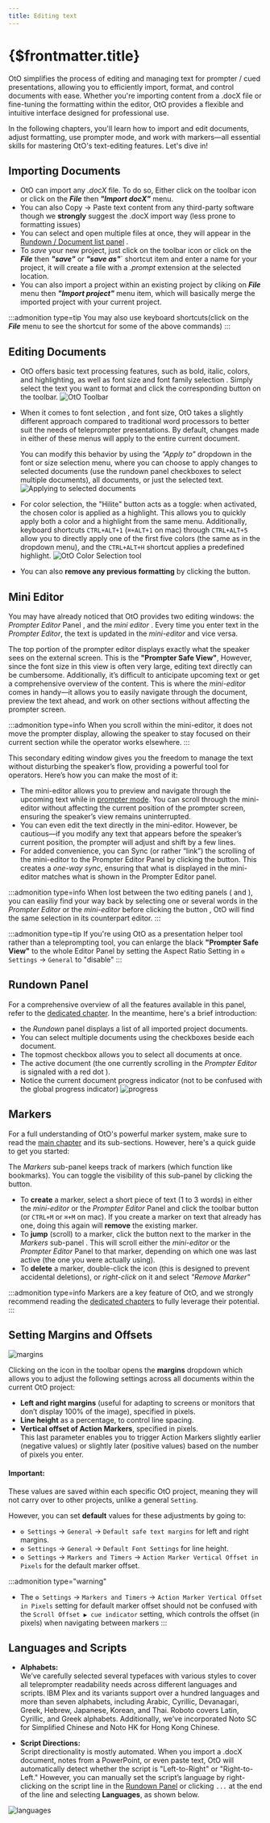 ```yaml
---
title: Editing text
---
```

# {$frontmatter.title}

OtO simplifies the process of editing and managing text for prompter / cued presentations, allowing you to efficiently import, format, and control documents with ease. Whether you're importing content from a .docX file or fine-tuning the formatting within the editor, OtO provides a flexible and intuitive interface designed for professional use.

In the following chapters, you'll learn how to import and edit documents, adjust formatting, use prompter mode, and work with markers—all essential skills for mastering OtO's text-editing features. Let's dive in!

## Importing Documents

- OtO can import any _.docX_ file. To do so, Either click on the <Icon d="importWord" /> toolbar icon or click on the ***File*** then ***"Import docX"*** menu.
- You can also Copy → Paste text content from any third-party software though we **strongly** suggest the .docX import way (less prone to formatting issues)
- You can select and open multiple files at once, they will appear in the [ Rundown&nbsp;/&nbsp;Document list panel](/docs/oto-basics/rundown) <Number n="3"/>.
- To *save* your new project, just click on the <Icon d="save" /> toolbar icon or click on the ***File*** then ***"save"*** or ***"save as"***` shortcut item and enter a name for your project, it will create a file with a _.prompt_ extension at the selected location.
- You can also import a project within an existing project by cliking on ***File*** menu then ***"Import project"*** menu item, which will basically merge the imported project with your current project.

:::admonition type=tip
You may also use keyboard shortcuts(click on the ***File*** menu to see the shortcut for some of the above commands)
:::


## Editing Documents

- OtO offers basic text processing features, such as <Icon d="bold" /> bold, <Icon d="italics" /> italic, <Icon d="fontColor" /> colors, and <Icon d="hilite" /> highlighting, as well as font size <Icon d="fontSize" /> and font family selection <Icon d="fontFamily" />.
Simply select the text you want to format and click the corresponding button on the toolbar.
![OtO Toolbar](/toolbar-noprompting.jpg)
- When it comes to font selection <Icon d="fontFamily" />, and font size<Icon d="fontSize" />, OtO takes a slightly different approach compared to traditional word processors to better suit the needs of teleprompter presentations. By default, changes made in either of these menus will apply to the entire current document. 
  
    You can modify this behavior by using the *"Apply to"* dropdown in the font or size selection menu, where you can choose to apply changes to selected documents (use the rundown <Number n="3b" /> panel checkboxes to select multiple documents), all documents, or just the selected text.
    ![Applying to selected documents](/apply-to.jpg)
- For color selection, the "Hilite" button acts as a toggle: when activated, the chosen color is applied as a highlight. This allows you to quickly apply both a color and a highlight from the same menu. Additionally, keyboard shortcuts `CTRL+ALT+1` (`⌘+ALT+1` on mac) through `CTRL+ALT+5` allow you to directly apply one of the first five colors (the same as in the dropdown menu), and the `CTRL+ALT+H` shortcut applies a predefined highlight.
  ![OtO Color Selection tool](/color-selection.jpg)
- You can also **remove any previous formatting** by clicking the <Icon d="clearFormat"/> button.


## Mini Editor <Number n="4" />

You may have already noticed that OtO provides two editing windows:  the _Prompter Editor_ Panel <Number n="2" />, and the _mini editor_ <Number n="4" />. Every time you enter text in the _Prompter Editor_, the text is updated in the _mini-editor_ and vice versa.

The top portion of the prompter editor displays exactly what the speaker sees on the external screen. This is the **"Prompter Safe View"**,
However, since the font size in this view is often very large, editing text directly can be cumbersome. Additionally, it’s difficult to anticipate upcoming text or get a comprehensive overview of the content.
This is where the _mini-editor_<Number n="2" /> comes in handy—it allows you to easily navigate through the document, preview the text ahead, and work on other sections without affecting the prompter screen.

:::admonition type=info
When you scroll within the mini-editor, it does not move the prompter display, allowing the speaker to stay focused on their current section while the operator works elsewhere.
:::

This secondary editing window gives you the freedom to manage the text without disturbing the speaker’s flow, providing a powerful tool for operators. Here’s how you can make the most of it:

- The mini-editor allows you to preview and navigate through the upcoming text while in [prompter mode](/docs/oto-basics/prompting). You can scroll through the mini-editor without affecting the current position of the prompter screen, ensuring the speaker’s view remains uninterrupted.
- You can even edit the text directly in the mini-editor. However, be cautious—if you modify any text that appears before the speaker’s current position, the prompter will adjust and shift by a few lines.
- For added convenience, you can Sync (or rather “link”) the scrolling of the mini-editor to the Prompter Editor Panel by clicking the <TextIcon text="Sync" icon="sync" /> button. This creates a *one-way sync*, ensuring that what is displayed in the mini-editor matches what is shown in the Prompter Editor panel.
  
:::admonition type=info
When lost between the two editing panels ( <Number n="2"/> and  <Number n="4"/> ), you can easiliy find your way back by selecting one or several words in the _Prompter Editor_ or the _mini-editor_ before clicking the  <TextIcon text="Jump" /> button <Number n="7"/>, OtO will find the same selection in its counterpart editor.
:::

:::admonition type=tip
If you're using OtO as a presentation helper tool rather than a teleprompting tool, you can enlarge the black **"Prompter Safe View"** to the whole Editor Panel by setting the Aspect Ratio Setting in `⚙ Settings` → `General` to "disable"
:::

## Rundown Panel <Number n="3"/>
For a comprehensive overview of all the features available in this panel, refer to the [dedicated chapter](/docs/oto-basics/rundown). In the meantime, here's a brief introduction: 
- the _Rundown_ panel displays a list of all imported project documents.
- You can select multiple documents using the checkboxes <Number n="3b" /> beside each document. 
- The topmost checkbox allows you to select all documents at once.
- The active document (the one currently scrolling in the _Prompter Editor_ is signaled with a red dot <Round/>).
- Notice the current document progress indicator (not to be confused with the global progress indicator)
![progress](/search.jpg)

## Markers <Number n="5"/>
For a full understanding of OtO's powerful marker system, make sure to read the [main chapter](/docs/markers/standard-markers) and its sub-sections. However, here's a quick guide to get you started:

The _Markers_ sub-panel <Number n="5"/> keeps track of markers (which function like bookmarks). You can toggle the visibility of this sub-panel by clicking the <Icon d="showMarkers" /> button.
- To **create** a marker, select a short piece of text (1 to 3 words) in either the _mini-editor_ <Number n="4"/> or the _Prompter Editor_ Panel <Number n="2"/> and click the <Icon d="addMarker" /> toolbar button (or `CTRL+M` or `⌘+M` on mac). If you create a marker on text that already has one, doing this again will **remove** the existing marker.
- To **jump** (scroll) to a marker, click the <Icon d="gotoDoc" /> button next to the marker in the _Markers_ sub-panel <Number n="5"/>. This will scroll either the _mini-editor_ <Number n="4"/> or the _Prompter Editor_ Panel <Number n="2"/> to that marker, depending on which one was last active (the one you were actually using).
- To **delete** a marker, double-click the <Icon d="trash" /> icon (this is designed to prevent accidental deletions), or *right-click* on it and select *"Remove Marker"*

:::admonition type=info
Markers are a key feature of OtO, and we strongly recommend reading the [dedicated chapters](/docs/markers/standard-markers) to fully leverage their potential.
:::

## Setting Margins and Offsets

![margins](/margins.jpg)

Clicking on the <Icon d="margins" /> icon in the toolbar opens the **margins** dropdown which allows you to adjust the following settings across all documents within the current OtO project:

- **Left and right margins** (useful for adapting to screens or monitors that don’t display 100% of the image), specified in pixels.
- **Line height** as a percentage, to control line spacing.
- **Vertical offset of Action Markers**, specified in pixels.<br>
  This last parameter enables you to trigger Action Markers slightly earlier (negative values) or slightly later (positive values) based on the number of pixels you enter.

#### **Important:**
These values are saved within each specific OtO project, meaning they will not carry over to other projects, unlike a general `Setting`.

However, you can set **default** values for these adjustments by going to:<br>
- `⚙ Settings` → `General` → `Default safe text margins` for left and right margins.
- `⚙ Settings` → `General` → `Default Font Settings` for line height.
- `⚙ Settings` → `Markers and Timers` → `Action Marker Vertical Offset in Pixels` for the default marker offset.

:::admonition type="warning"
- The `⚙ Settings` → `Markers and Timers` → `Action Marker Vertical Offset in Pixels` setting for default marker offset should not be confused with the `Scroll Offset ▶ cue indicator` setting, which controls the offset (in pixels) when navigating between markers
:::

## Languages and Scripts

- **Alphabets:** <br>
  We’ve carefully selected several typefaces with various styles to cover all teleprompter readability needs across different languages and scripts. IBM Plex and its variants support over a hundred languages and more than seven alphabets, including Arabic, Cyrillic, Devanagari, Greek, Hebrew, Japanese, Korean, and Thai. Roboto covers Latin, Cyrillic, and Greek alphabets. Additionally, we’ve incorporated Noto SC for Simplified Chinese and Noto HK for Hong Kong Chinese.

- **Script Directions:** <br>
  Script directionality is mostly automated. When you import a .docX document, notes from a PowerPoint, or even paste text, OtO will automatically detect whether the script is "Left-to-Right" or "Right-to-Left." However, you can manually set the script’s language by right-clicking on the script line in the [Rundown Panel](/docs/oto-basics/rundown) or clicking <Number n="3F" /> `...` at the end of the line and selecting **Languages**, as shown below.

![languages](/languages.jpg)